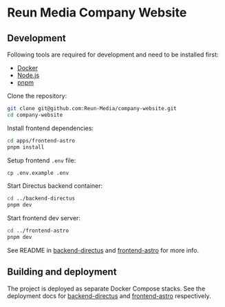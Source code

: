 # Reun Media Company Website

## Development

Following tools are required for development and need to be installed first:

- [Docker](https://www.docker.com/)
- [Node.js](https://nodejs.org/)
- [pnpm](https://pnpm.io/installation)

Clone the repository:

```sh
git clone git@github.com:Reun-Media/company-website.git
cd company-website
```

Install frontend dependencies:

```sh
cd apps/frontend-astro
pnpm install
```

Setup frontend `.env` file:

```sh
cp .env.example .env
```

Start Directus backend container:

```sh
cd ../backend-directus
pnpm dev
```

Start frontend dev server:

```sh
cd ../frontend-astro
pnpm dev
```

See README in [backend-directus](apps/backend-directus/README.md) and
[frontend-astro](apps/frontend-astro/README.md) for more info.

## Building and deployment

The project is deployed as separate Docker Compose stacks. See the deployment
docs for
[backend-directus](apps/backend-directus/README.md#building-and-deployment) and
[frontend-astro](apps/frontend-astro/README.md#building-and-deployment)
respectively.
